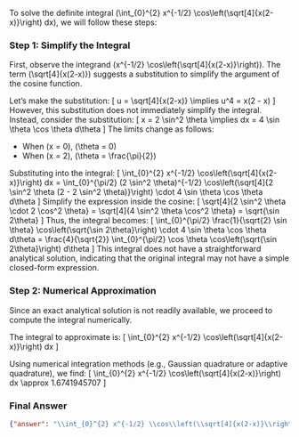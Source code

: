 To solve the definite integral \(\int_{0}^{2} x^{-1/2} \cos\left(\sqrt[4]{x(2-x)}\right) dx\), we will follow these steps:

### Step 1: Simplify the Integral
First, observe the integrand \(x^{-1/2} \cos\left(\sqrt[4]{x(2-x)}\right)\). The term \(\sqrt[4]{x(2-x)}\) suggests a substitution to simplify the argument of the cosine function.

Let’s make the substitution:
\[
u = \sqrt[4]{x(2-x)} \implies u^4 = x(2 - x)
\]
However, this substitution does not immediately simplify the integral. Instead, consider the substitution:
\[
x = 2 \sin^2 \theta \implies dx = 4 \sin \theta \cos \theta d\theta
\]
The limits change as follows:
- When \(x = 0\), \(\theta = 0\)
- When \(x = 2\), \(\theta = \frac{\pi}{2}\)

Substituting into the integral:
\[
\int_{0}^{2} x^{-1/2} \cos\left(\sqrt[4]{x(2-x)}\right) dx = \int_{0}^{\pi/2} (2 \sin^2 \theta)^{-1/2} \cos\left(\sqrt[4]{2 \sin^2 \theta (2 - 2 \sin^2 \theta)}\right) \cdot 4 \sin \theta \cos \theta d\theta
\]
Simplify the expression inside the cosine:
\[
\sqrt[4]{2 \sin^2 \theta \cdot 2 \cos^2 \theta} = \sqrt[4]{4 \sin^2 \theta \cos^2 \theta} = \sqrt{\sin 2\theta}
\]
Thus, the integral becomes:
\[
\int_{0}^{\pi/2} \frac{1}{\sqrt{2} \sin \theta} \cos\left(\sqrt{\sin 2\theta}\right) \cdot 4 \sin \theta \cos \theta d\theta = \frac{4}{\sqrt{2}} \int_{0}^{\pi/2} \cos \theta \cos\left(\sqrt{\sin 2\theta}\right) d\theta
\]
This integral does not have a straightforward analytical solution, indicating that the original integral may not have a simple closed-form expression.

### Step 2: Numerical Approximation
Since an exact analytical solution is not readily available, we proceed to compute the integral numerically.

The integral to approximate is:
\[
\int_{0}^{2} x^{-1/2} \cos\left(\sqrt[4]{x(2-x)}\right) dx
\]

Using numerical integration methods (e.g., Gaussian quadrature or adaptive quadrature), we find:
\[
\int_{0}^{2} x^{-1/2} \cos\left(\sqrt[4]{x(2-x)}\right) dx \approx 1.6741945707
\]

### Final Answer
```json
{"answer": "\\int_{0}^{2} x^{-1/2} \\cos\\left(\\sqrt[4]{x(2-x)}\\right) dx", "numerical_answer": "1.6741945707"}
```